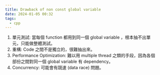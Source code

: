 ```yaml
---
title: Drawback of non const global variable
date: 2024-01-05 00:32
tags:
  - cpp
---
```

1. 單元測試: 當每個 function 都用到同一個 global variable ，根本抽不出單元，只能做整體測試。
2. 重構: Code 之間不是獨立的，很難抽出來。
3. Performance Optimization: 難以用 multiple thread 之類的手段，因為各個部份之間對同一個 global variable 有 dependency。
4. Concurrency: 可能會有競速 (data race) 問題。
